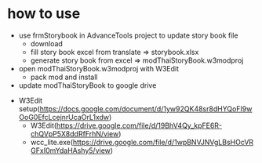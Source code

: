 how to use
==========
- use frmStorybook in AdvanceTools project to update story book file
	- download
	- fill story book excel from translate => storybook.xlsx
	- generate story book from excel =>  modThaiStoryBook.w3modproj
- open modThaiStoryBook.w3modproj with W3Edit 
	- pack mod and install
- update modThaiStoryBook to google drive
 

* W3Edit setup(https://docs.google.com/document/d/1yw92QK48sr8dHYQoFI9wOoG0EfcLcejnrUcaOrL1xdw)
	- W3Edit(https://drive.google.com/file/d/19BhV4Qy_kpFE6R-chQVpP5X8ddRfFrhN/view)
	- wcc_lite.exe(https://drive.google.com/file/d/1wpBNVJNVgLBsHOcVRGFxI0mYdaHAshy5/view)

